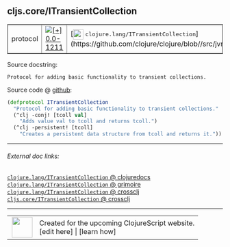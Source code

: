 ## cljs.core/ITransientCollection



 <table border="1">
<tr>
<td>protocol</td>
<td><a href="https://github.com/cljsinfo/cljs-api-docs/tree/0.0-1211"><img valign="middle" alt="[+] 0.0-1211" title="Added in 0.0-1211" src="https://img.shields.io/badge/+-0.0--1211-lightgrey.svg"></a> </td>
<td>
[<img height="24px" valign="middle" src="http://i.imgur.com/1GjPKvB.png"> <samp>clojure.lang/ITransientCollection</samp>](https://github.com/clojure/clojure/blob//src/jvm/clojure/lang/ITransientCollection.java)
</td>
</tr>
</table>







Source docstring:

```
Protocol for adding basic functionality to transient collections.
```


Source code @ [github](https://github.com/clojure/clojurescript/blob/r3149/src/cljs/cljs/core.cljs#L554-L559):

```clj
(defprotocol ITransientCollection
  "Protocol for adding basic functionality to transient collections."
  (^clj -conj! [tcoll val]
    "Adds value val to tcoll and returns tcoll.")
  (^clj -persistent! [tcoll]
    "Creates a persistent data structure from tcoll and returns it."))
```

<!--
Repo - tag - source tree - lines:

 <pre>
clojurescript @ r3149
└── src
    └── cljs
        └── cljs
            └── <ins>[core.cljs:554-559](https://github.com/clojure/clojurescript/blob/r3149/src/cljs/cljs/core.cljs#L554-L559)</ins>
</pre>

-->

---



###### External doc links:

[`clojure.lang/ITransientCollection` @ clojuredocs](http://clojuredocs.org/clojure.lang/ITransientCollection)<br>
[`clojure.lang/ITransientCollection` @ grimoire](http://conj.io/store/v1/org.clojure/clojure/1.7.0-beta3/clj/clojure.lang/ITransientCollection/)<br>
[`clojure.lang/ITransientCollection` @ crossclj](http://crossclj.info/fun/clojure.lang/ITransientCollection.html)<br>
[`cljs.core/ITransientCollection` @ crossclj](http://crossclj.info/fun/cljs.core.cljs/ITransientCollection.html)<br>

---

 <table>
<tr><td>
<img valign="middle" align="right" width="48px" src="http://i.imgur.com/Hi20huC.png">
</td><td>
Created for the upcoming ClojureScript website.<br>
[edit here] | [learn how]
</td></tr></table>

[edit here]:https://github.com/cljsinfo/cljs-api-docs/blob/master/cljsdoc/cljs.core/ITransientCollection.cljsdoc
[learn how]:https://github.com/cljsinfo/cljs-api-docs/wiki/cljsdoc-files

<!--

This information was too distracting to show to readers, but I'll leave it
commented here since it is helpful to:

- pretty-print the data used to generate this document
- and show how to retrieve that data



The API data for this symbol:

```clj
{:ns "cljs.core",
 :name "ITransientCollection",
 :history [["+" "0.0-1211"]],
 :type "protocol",
 :full-name-encode "cljs.core/ITransientCollection",
 :source {:code "(defprotocol ITransientCollection\n  \"Protocol for adding basic functionality to transient collections.\"\n  (^clj -conj! [tcoll val]\n    \"Adds value val to tcoll and returns tcoll.\")\n  (^clj -persistent! [tcoll]\n    \"Creates a persistent data structure from tcoll and returns it.\"))",
          :title "Source code",
          :repo "clojurescript",
          :tag "r3149",
          :filename "src/cljs/cljs/core.cljs",
          :lines [554 559]},
 :methods [{:name "-conj!",
            :signature ["[tcoll val]"],
            :docstring "Adds value val to tcoll and returns tcoll."}
           {:name "-persistent!",
            :signature ["[tcoll]"],
            :docstring "Creates a persistent data structure from tcoll and returns it."}],
 :full-name "cljs.core/ITransientCollection",
 :clj-symbol "clojure.lang/ITransientCollection",
 :docstring "Protocol for adding basic functionality to transient collections."}

```

Retrieve the API data for this symbol:

```clj
;; from Clojure REPL
(require '[clojure.edn :as edn])
(-> (slurp "https://raw.githubusercontent.com/cljsinfo/cljs-api-docs/catalog/cljs-api.edn")
    (edn/read-string)
    (get-in [:symbols "cljs.core/ITransientCollection"]))
```

-->
